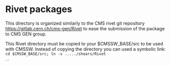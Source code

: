 # Rivet packages

This directory is organized similarly to the CMS rivet git repository https://gitlab.cern.ch/cms-gen/Rivet to ease the submission of the package to CMS GEN group.

This Rivet directory must be copied to your $CMSSW_BASE/src to be used with CMSSW. Instead of copying the directory you can used a symbolic link: <code>cd $CMSSW_BASE/src; ln -s ...../shears/Rivet .</code>.
